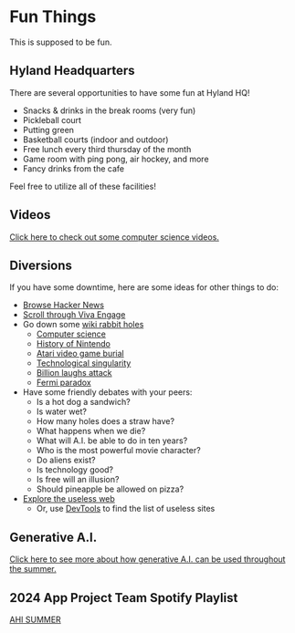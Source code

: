 # Fun Things
This is supposed to be fun.

## Hyland Headquarters
There are several opportunities to have some fun at Hyland HQ!

- Snacks & drinks in the break rooms (very fun)
- Pickleball court
- Putting green
- Basketball courts (indoor and outdoor)
- Free lunch every third thursday of the month
- Game room with ping pong, air hockey, and more
- Fancy drinks from the cafe

Feel free to utilize all of these facilities!

## Videos
[Click here to check out some computer science videos.](Videos.md)

## Diversions
If you have some downtime, here are some ideas for other things to do:

- [Browse Hacker News](https://news.ycombinator.com/)
- [Scroll through Viva Engage](https://engage.cloud.microsoft/main/org/hyland.com/feed)
- Go down some [wiki rabbit holes](https://en.wikipedia.org/wiki/Wiki_rabbit_hole)
  - [Computer science](https://en.wikipedia.org/wiki/Computer_science)
  - [History of Nintendo](https://en.wikipedia.org/wiki/History_of_Nintendo)
  - [Atari video game burial](https://en.wikipedia.org/wiki/Atari_video_game_burial)
  - [Technological singularity](https://en.wikipedia.org/wiki/Technological_singularity)
  - [Billion laughs attack](https://en.wikipedia.org/wiki/Billion_laughs_attack)
  - [Fermi paradox](https://en.wikipedia.org/wiki/Fermi_paradox)
- Have some friendly debates with your peers:
  - Is a hot dog a sandwich?
  - Is water wet?
  - How many holes does a straw have?
  - What happens when we die?
  - What will A.I. be able to do in ten years?
  - Who is the most powerful movie character?
  - Do aliens exist?
  - Is technology good?
  - Is free will an illusion?
  - Should pineapple be allowed on pizza?
- [Explore the useless web](https://theuselessweb.com/)
  - Or, use [DevTools](DevTools.md) to find the list of useless sites

## Generative A.I.
[Click here to see more about how generative A.I. can be used throughout the summer.](GenAi.md)

## 2024 App Project Team Spotify Playlist
[AHI SUMMER](https://open.spotify.com/playlist/6ZRCVhz8SQP6eWj2wKy4dZ?si=c3a2cd423a4a4263&pt=3e394e619df7918c50ade18f82dca609)
